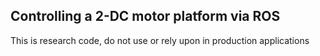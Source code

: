 ## Controlling a 2-DC motor platform via ROS

This is research code, do not use or rely upon in production applications
